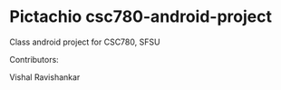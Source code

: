 # Pictachio csc780-android-project

Class android project for CSC780, SFSU

Contributors:

Vishal Ravishankar
